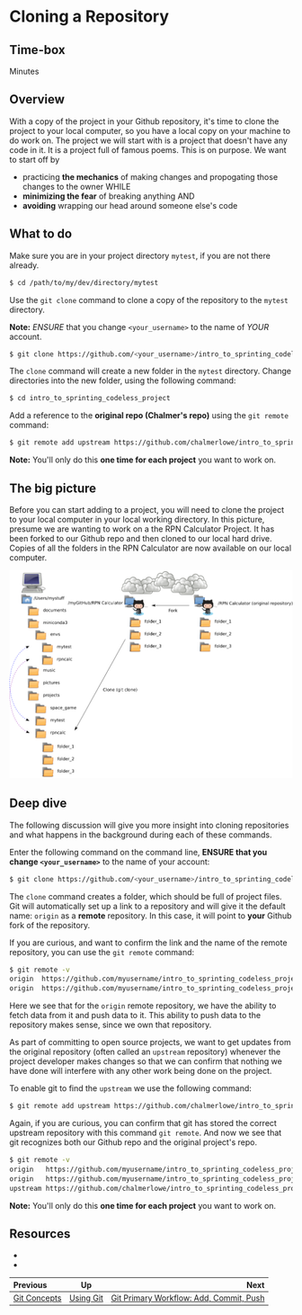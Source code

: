 # Cloning a Repository


## Time-box

<XX> Minutes


## Overview

With a copy of the project in your Github repository, it's time to clone the project to your local computer, so you have a local copy on your machine to do work on. The project we will start with is a project that doesn't have any code in it. It is a project full of famous poems. This is on purpose. We want to start off by

* practicing **the mechanics** of making changes and propogating those changes to the owner
WHILE
* **minimizing the fear** of breaking anything AND 
* **avoiding** wrapping our head around someone else's code


## What to do

Make sure you are in your project directory `mytest`, if you are not there already.

```bash
$ cd /path/to/my/dev/directory/mytest
```

Use the `git clone` command to clone a copy of the repository to the `mytest` directory.

**Note:** *ENSURE* that you change `<your_username>` to the name of *YOUR* account.

```bash
$ git clone https://github.com/<your_username>/intro_to_sprinting_codeless_project.git
```

The `clone` command will create a new folder in the `mytest` directory. Change directories into the new folder, using the following command:

```bash
$ cd intro_to_sprinting_codeless_project
```
Add a reference to the **original repo (Chalmer's repo)** using the `git remote` command:

```bash
$ git remote add upstream https://github.com/chalmerlowe/intro_to_sprinting_codeless_project.git
```

**Note:** You'll only do this **one time for each project** you want to work on.


## The big picture

Before you can start adding to a project, you will need to clone the project to your local computer in your local working directory. In this picture, presume we are wanting to work on a the RPN Calculator Project. It has been forked to our Github repo and then cloned to our local hard drive. Copies of all the folders in the RPN Calculator are now available on our local computer.

![cloning](images/git.png)


## Deep dive

The following discussion will give you more insight into cloning repositories and what happens in the background during each of these commands.

Enter the following command on the command line, **ENSURE that you change `<your_username>`** to the name of your account:

```bash
$ git clone https://github.com/<your_username>/intro_to_sprinting_codeless_project.git
```

The `clone` command creates a folder, which should be full of project files. Git will automatically set up a link to a repository and will give it the default name: `origin` as a **remote** repository. In this case, it will point to **your** Github fork of the repository.

If you are curious, and want to confirm the link and the name of the remote repository, you can use the `git remote` command:

```bash
$ git remote -v
origin  https://github.com/myusername/intro_to_sprinting_codeless_project (fetch)
origin  https://github.com/myusername/intro_to_sprinting_codeless_project (push)
```
Here we see that for the `origin` remote repository, we have the ability to fetch data from it and push data to it. This ability to push data to the repository makes sense, since we own that repository.

As part of committing to open source projects, we want to get updates from the original repository (often called an `upstream` repository) whenever the project developer makes changes so that we can confirm that nothing we have done will interfere with any other work being done on the project. 

To enable git to find the `upstream` we use the following command:

```bash
$ git remote add upstream https://github.com/chalmerlowe/intro_to_sprinting_codeless_project.git
```

Again, if you are curious, you can confirm that git has stored the correct upstream repository with this command `git remote`. And now we see that git recognizes both our Github repo and the original project's repo.

```bash
$ git remote -v
origin   https://github.com/myusername/intro_to_sprinting_codeless_project (fetch)
origin   https://github.com/myusername/intro_to_sprinting_codeless_project (push)
upstream https://github.com/chalmerlowe/intro_to_sprinting_codeless_project (fetch)
```

**Note:** You'll only do this **one time for each project** you want to work on.


## Resources

* [<resource name>](<resource url>)
* [<resource name>](<resource url>)


| Previous | Up | Next |
|:---------|:---:|-----:|
| [Git Concepts](./git_concepts.md) | [Using Git](./git_overview.md) | [Git Primary Workflow: Add, Commit, Push](./git_main_lifecycle.md) |
